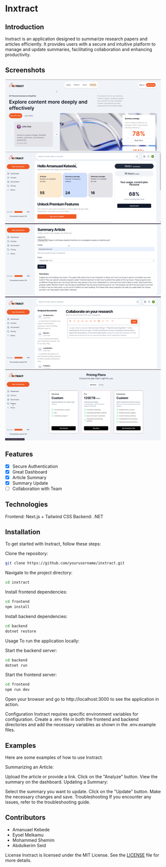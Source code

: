 # Inxtract

## Introduction

Inxtract is an application designed to summarize research papers and articles efficiently. It provides users with a secure and intuitive platform to manage and update summaries, facilitating collaboration and enhancing productivity.

## Screenshots

![Screenshot 1](/Screenshots/1.png)
![Screenshot 2](/Screenshots/2.png)
![Screenshot 3](/Screenshots/3.png)
![Screenshot 4](/Screenshots/4.png)
![Screenshot 5](/Screenshots/5.png)

## Features

- [x] Secure Authentication
- [x] Great Dashboard
- [x] Article Summary
- [x] Summary Update
- [ ] Collaboration with Team

## Technologies

Frontend: Next.js + Tailwind CSS
Backend: .NET

## Installation

To get started with Inxtract, follow these steps:

Clone the repository:

```bash
git clone https://github.com/yourusername/inxtract.git
```

Navigate to the project directory:

```bash
cd inxtract
```

Install frontend dependencies:

```bash
cd frontend
npm install
```

Install backend dependencies:

```bash
cd backend
dotnet restore
```

Usage
To run the application locally:

Start the backend server:

```bash
cd backend
dotnet run
```

Start the frontend server:

```bash
cd frontend
npm run dev
```

Open your browser and go to http://localhost:3000 to see the application in action.

Configuration
Inxtract requires specific environment variables for configuration. Create a .env file in both the frontend and backend directories and add the necessary variables as shown in the .env.example files.

## Examples

Here are some examples of how to use Inxtract:

Summarizing an Article:

Upload the article or provide a link.
Click on the "Analyze" button.
View the summary on the dashboard.
Updating a Summary:

Select the summary you want to update.
Click on the "Update" button.
Make the necessary changes and save.
Troubleshooting
If you encounter any issues, refer to the troubleshooting guide.

## Contributors

- Amanuael Kebede
- Eyoel Melkamu
- Mohammed Shemim
- Abdulkerim Seid

License
Inxtract is licensed under the MIT License. See the [LICENSE](/LICENSE.txt) file for more details.
